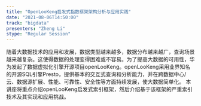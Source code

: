 ```yaml
---
title: "OpenLooKeng启发式指数框架架构分析与应用实践"
date: "2021-08-06T14:50:00" 
track: "bigdata"
presenters: "Zheng Li"
stype: "Regular Session"
---
```

随着大数据技术的应用和发展，数据类型越来越多，数据分布越来越广，查询场景越来越复杂。这使得数据的处理变得困难或不容易。为了提高大数据的可用性，华为发起了数据虚拟化引擎开源项目openLooKeng。openLooKeng采用业界知名的开源SQL引擎Presto，提供基本的交互式查询和分析能力，并在跨数据中心/云、数据源扩展、性能、可靠性、安全性等方面持续发展，使大数据简单化。
本讲座将重点介绍openLooKeng启发式索引框架，然后介绍基于该框架的严重索引技术及其实现和应用挑战。